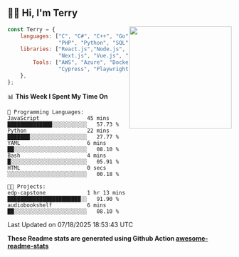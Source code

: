 <h2>👋🏻 Hi, I'm Terry</h2>

<img align='right' src="https://media.giphy.com/media/fkZukR450RQ1qnGaq9/giphy.gif" width="230">

```javascript
const Terry = {
    languages: ["C", "C#", "C++", "Go", "Java", "Javascript",
                "PHP", "Python", "SQL", "Typescript"],
    libraries: ["React.js","Node.js", ".Net", "Express.js",
                "Next.js", "Vue.js", "Astro.js", "CUDA"],
        Tools: ["AWS", "Azure", "Docker🐳", "Git", "Figma",
                "Cypress", "Playwright", "Postman", "Jira"],
    },
};
```
<!--START_SECTION:waka-->
📊 **This Week I Spent My Time On** 

```text
💬 Programming Languages: 
JavaScript               45 mins             ██████████████░░░░░░░░░░░   57.73 % 
Python                   22 mins             ███████░░░░░░░░░░░░░░░░░░   27.77 % 
YAML                     6 mins              ██░░░░░░░░░░░░░░░░░░░░░░░   08.10 % 
Bash                     4 mins              █░░░░░░░░░░░░░░░░░░░░░░░░   05.91 % 
HTML                     0 secs              ░░░░░░░░░░░░░░░░░░░░░░░░░   00.18 % 

🐱‍💻 Projects: 
edp-capstone             1 hr 13 mins        ███████████████████████░░   91.90 % 
audiobookshelf           6 mins              ██░░░░░░░░░░░░░░░░░░░░░░░   08.10 % 
```


 Last Updated on 07/18/2025 18:53:43 UTC
<!--END_SECTION:waka-->

**These Readme stats are generated using Github Action [awesome-readme-stats](https://github.com/anmol098/waka-readme-stats)**
